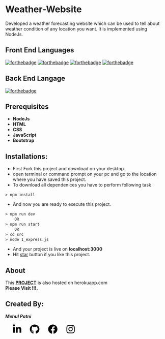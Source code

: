 # Weather-Website

Developed a weather forecasting website which can be used to tell about weather condition of any location you want.
It is implemented using NodeJs.


## Front End Languages
[![forthebadge](https://img.shields.io/badge/USES-HTML-red)](http://forthebadge.com)
[![forthebadge](https://img.shields.io/badge/USES-CSS-orange)](http://forthebadge.com)
[![forthebadge](https://img.shields.io/badge/USES-JavaScript-green)](http://forthebadge.com)
[![forthebadge](https://img.shields.io/badge/USES-Bootstrap-blue)](http://forthebadge.com)

## Back End Langage

[![forthebadge](https://img.shields.io/badge/USES-NodeJs-red)](http://forthebadge.com)

## Prerequisites
* **NodeJs**
* **HTML**
* **CSS**
* **JavaScript**
* **Bootstrap**

## Installations:

* First Fork this project and download on your desktop.
* open terminal or command prompt on your pc and go to the location where you have saved this project.
* To download all dependenices you have to perform following task

```
> npm install
```
* And now you are ready to execute this project.
```
> npm run dev
    OR
> npm run start
    OR
> cd src
> node 1_express.js
```
* And your project is live on **localhost:3000**
* Hit <a href="star Mehul2205/Weather-Website">star</a> button if you like this project.

## About
<p>
This <a href = "https://mehul2205-weather-website.herokuapp.com"><b>PROJECT</b><a> is also hosted on herokuapp.com<br>
    <b>Please Visit !!!.</b>
</p>


## Created By:
<b><i>Mehul Patni</i></b><br><br>
  &nbsp;&nbsp;&nbsp;&nbsp;&nbsp;
  [<img src="./Images/linkedin-in-brands.svg" height="30px" padding="1rem">](http://www.linkedin.com/in/mehul-patni)
  &nbsp;&nbsp;&nbsp;&nbsp;&nbsp;
  [<img src="./Images/github-brands.svg" height="30px" padding="20%">](https://github.com/Mehul2205)
  &nbsp;&nbsp;&nbsp;&nbsp;&nbsp;
  [<img src="./Images/facebook-brands.svg" height="30px" padding="40">](https://www.facebook.com/mehul.patni.370)
  &nbsp;&nbsp;&nbsp;&nbsp;&nbsp;
  [<img src="./Images/instagram-brands.svg" height="30px" padding="auto">](https://www.instagram.com/mehulpatni2205/)

